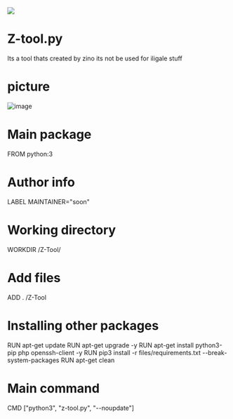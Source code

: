 <img src="https://img.shields.io/badge/Written%20In-Python-blue?style=flat-square">
</p>





# Z-tool.py
Its a tool thats created by zino
its not be used for iligale stuff






# picture
![image](https://github.com/Zinxo3/Z-tool.py/assets/151643629/082f8e7d-1f34-4479-a8b0-03fde567af6f)



 

# Main package
FROM python:3

# Author info
LABEL MAINTAINER="soon"

# Working directory
WORKDIR /Z-Tool/
# Add files 
ADD . /Z-Tool

# Installing other packages
RUN apt-get update
RUN apt-get upgrade -y
RUN apt-get install python3-pip php openssh-client -y
RUN pip3 install -r files/requirements.txt --break-system-packages
RUN apt-get clean

# Main command
CMD ["python3", "z-tool.py", "--noupdate"]
